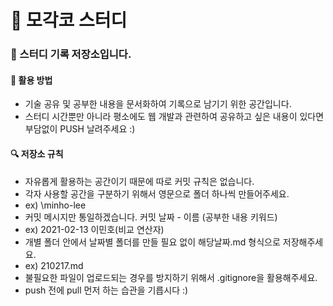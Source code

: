# 🎨 모각코 스터디

### 📝 스터디 기록 저장소입니다.

#### 🎈 활용 방법

- 기술 공유 및 공부한 내용을 문서화하여 기록으로 남기기 위한 공간입니다.
- 스터디 시간뿐만 아니라 평소에도 웹 개발과 관련하여 공유하고 싶은 내용이 있다면 부담없이 PUSH 날려주세요 :)

#### 🔍 저장소 규칙

- 자유롭게 활용하는 공간이기 때문에 따로 커밋 규칙은 없습니다.
- 각자 사용할 공간을 구분하기 위해서 영문으로 폴더 하나씩 만들어주세요.
- ex) \minho-lee
- 커밋 메시지만 통일하겠습니다. 커밋 날짜 - 이름 (공부한 내용 키워드)
- ex) 2021-02-13 이민호(비교 연산자)
- 개별 폴더 안에서 날짜별 폴더를 만들 필요 없이 해당날짜.md 형식으로 저장해주세요.
- ex) 210217.md
- 불필요한 파일이 업로드되는 경우를 방지하기 위해서 .gitignore을 활용해주세요.
- push 전에 pull 먼저 하는 습관을 기릅시다 :)
